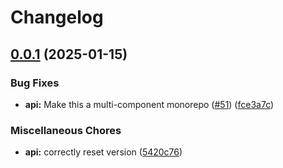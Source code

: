 # Changelog

## [0.0.1](https://github.com/ClaytonJY/release-please-demo/compare/release-please-demo-v0.0.1...release-please-demo-v0.0.1) (2025-01-15)


### Bug Fixes

* **api:** Make this a multi-component monorepo ([#51](https://github.com/ClaytonJY/release-please-demo/issues/51)) ([fce3a7c](https://github.com/ClaytonJY/release-please-demo/commit/fce3a7cc8ae362cdcff02c8b94c24f206f51065c))


### Miscellaneous Chores

* **api:** correctly reset version ([5420c76](https://github.com/ClaytonJY/release-please-demo/commit/5420c76892ab39f119869b609737f5a1891b4493))
